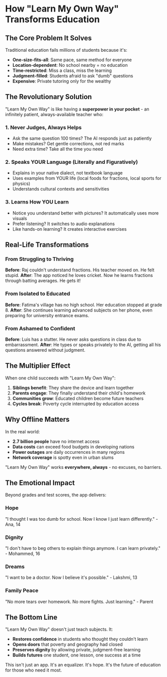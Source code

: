 # How "Learn My Own Way" Transforms Education

## The Core Problem It Solves

Traditional education fails millions of students because it's:
- **One-size-fits-all**: Same pace, same method for everyone
- **Location-dependent**: No school nearby = no education
- **Time-restricted**: Miss a class, miss the learning
- **Judgment-filled**: Students afraid to ask "dumb" questions
- **Expensive**: Private tutoring only for the wealthy

## The Revolutionary Solution

"Learn My Own Way" is like having a **superpower in your pocket** - an infinitely patient, always-available teacher who:

### 1. Never Judges, Always Helps
- Ask the same question 100 times? The AI responds just as patiently
- Make mistakes? Get gentle corrections, not red marks
- Need extra time? Take all the time you need

### 2. Speaks YOUR Language (Literally and Figuratively)
- Explains in your native dialect, not textbook language
- Uses examples from YOUR life (local foods for fractions, local sports for physics)
- Understands cultural contexts and sensitivities

### 3. Learns How YOU Learn
- Notice you understand better with pictures? It automatically uses more visuals
- Prefer listening? It switches to audio explanations
- Like hands-on learning? It creates interactive exercises

## Real-Life Transformations

### From Struggling to Thriving
**Before**: Raj couldn't understand fractions. His teacher moved on. He felt stupid.
**After**: The app noticed he loves cricket. Now he learns fractions through batting averages. He gets it!

### From Isolated to Educated  
**Before**: Fatima's village has no high school. Her education stopped at grade 8.
**After**: She continues learning advanced subjects on her phone, even preparing for university entrance exams.

### From Ashamed to Confident
**Before**: Luis has a stutter. He never asks questions in class due to embarrassment.
**After**: He types or speaks privately to the AI, getting all his questions answered without judgment.

## The Multiplier Effect

When one child succeeds with "Learn My Own Way":

1. **Siblings benefit**: They share the device and learn together
2. **Parents engage**: They finally understand their child's homework
3. **Communities grow**: Educated children become future teachers
4. **Cycles break**: Poverty cycle interrupted by education access

## Why Offline Matters

In the real world:
- **2.7 billion people** have no internet access
- **Data costs** can exceed food budgets in developing nations  
- **Power outages** are daily occurrences in many regions
- **Network coverage** is spotty even in urban slums

"Learn My Own Way" works **everywhere, always** - no excuses, no barriers.

## The Emotional Impact

Beyond grades and test scores, the app delivers:

### Hope
"I thought I was too dumb for school. Now I know I just learn differently." - Ana, 14

### Dignity  
"I don't have to beg others to explain things anymore. I can learn privately." - Mohammed, 16

### Dreams
"I want to be a doctor. Now I believe it's possible." - Lakshmi, 13

### Family Peace
"No more tears over homework. No more fights. Just learning." - Parent

## The Bottom Line

"Learn My Own Way" doesn't just teach subjects. It:
- **Restores confidence** in students who thought they couldn't learn
- **Opens doors** that poverty and geography had closed
- **Preserves dignity** by allowing private, judgment-free learning
- **Builds futures** one student, one lesson, one success at a time

This isn't just an app. It's an equalizer. It's hope. It's the future of education for those who need it most.